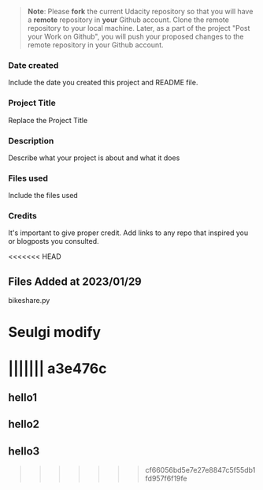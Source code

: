 >**Note**: Please **fork** the current Udacity repository so that you will have a **remote** repository in **your** Github account. Clone the remote repository to your local machine. Later, as a part of the project "Post your Work on Github", you will push your proposed changes to the remote repository in your Github account.

### Date created
Include the date you created this project and README file.

### Project Title
Replace the Project Title

### Description
Describe what your project is about and what it does

### Files used
Include the files used

### Credits
It's important to give proper credit. Add links to any repo that inspired you or blogposts you consulted.

<<<<<<< HEAD
## Files Added at 2023/01/29
bikeshare.py

# Seulgi modify
||||||| a3e476c
=======
## hello1

## hello2

## hello3
>>>>>>> cf66056bd5e7e27e8847c5f55db1fd957f6f19fe
